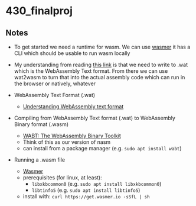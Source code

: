 # 430_finalproj

## Notes

- To get started we need a runtime for wasm. We can use [wasmer](https://docs.wasmer.io/ecosystem/wasmer/getting-started) it has a CLI which should be usable to run wasm locally

- My understanding from reading [this link](https://developer.mozilla.org/en-US/docs/WebAssembly/Text_format_to_wasm) is that we need to write to .wat which is the WebAssembly Text format. From there we can use wat2wasm to turn that into the actual assembly code which can run in the browser or natively, whatever

- WebAssembly Text Format (.wat)
  - [Understanding WebAssembly text format](https://developer.mozilla.org/en-US/docs/WebAssembly/Understanding_the_text_format)

- Compiling from WebAssembly Text format (.wat) to WebAssembly Binary format (.wasm)
  - [WABT: The WebAssembly Binary Toolkit](https://github.com/webassembly/wabt)
  - Think of this as our version of nasm
  - can install from a package manager (e.g. `sudo apt install wabt`)

- Running a .wasm file
  - [Wasmer](https://docs.wasmer.io/ecosystem/wasmer/getting-started)
  - prerequisites (for linux, at least):
    - `libxkbcommon0` (e.g. `sudo apt install libxkbcommon0`)
    - `libtinfo5` (e.g. `sudo apt install libtinfo5`)
  - install with: `curl https://get.wasmer.io -sSfL | sh`
